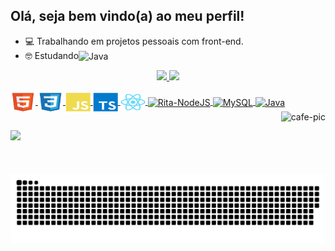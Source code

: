 ## Olá, seja bem vindo(a) ao meu perfil!



- 💻 Trabalhando em projetos pessoais com front-end.
- 🤓 Estudando<img align="center" alt="Java" height="30" width="40" 
src="https://cdn.jsdelivr.net/gh/devicons/devicon/icons/java/java-original-wordmark.svg" />



<div align="center" style="display: inline_block">
  <a href="https://github.com/Rita-C-Carvalho">
  <img height="80em" src="https://github-readme-stats.vercel.app/api?username=rita-c-carvalho&show_icons=true&theme=synthwave&include_all_commits=true&count_private=true"/>
  <img height="80em" src="https://github-readme-stats.vercel.app/api/top-langs/?username=rita-c-carvalho&layout=compact&langs_count=7&theme=synthwave"/>
</div>
  
<div style="display: inline_block"><br>
  <img align="center" alt="Rita-HTML" height="30" width="40" src="https://raw.githubusercontent.com/devicons/devicon/master/icons/html5/html5-original.svg">
  <img align="center" alt="Rita-CSS" height="30" width="40" src="https://raw.githubusercontent.com/devicons/devicon/master/icons/css3/css3-original.svg">
  <img align="center" alt="Rita-Js" height="30" width="40" src="https://raw.githubusercontent.com/devicons/devicon/master/icons/javascript/javascript-plain.svg">
  <img align="center" alt="Rita-Ts" height="30" width="40" src="https://raw.githubusercontent.com/devicons/devicon/master/icons/typescript/typescript-plain.svg">
  <img align="center" alt="Rita-React" height="30" width="40" src="https://raw.githubusercontent.com/devicons/devicon/master/icons/react/react-original.svg">
  <img align="center" alt="Rita-NodeJS" height="30" width="40"  
src="https://cdn.jsdelivr.net/gh/devicons/devicon/icons/nodejs/nodejs-original.svg" />
<img align="center" alt="MySQL" height="40" width="50"
src="https://cdn.jsdelivr.net/gh/devicons/devicon/icons/mysql/mysql-original-wordmark.svg" />
<img align="center" alt="Java" height="40" width="50" 
src="https://cdn.jsdelivr.net/gh/devicons/devicon/icons/java/java-original-wordmark.svg" />
</div>
   <img src= "https://images2.imgbox.com/34/11/R9Hzednr_o.png"  align="right" alt="cafe-pic" height="100" styele="border-radius:50%">
  
##
  
  <a href="https://www.linkedin.com/in/rita-carvalho-053305229/" target="_blank"><img src="https://img.shields.io/badge/-LinkedIn-%230077B5?style=for-the-badge&logo=linkedin&logoColor=white" target="_blank"></a>
   ![Snake animation](https://github.com/Rita-C-Carvalho/Rita-C-Carvalho/blob/output/github-contribution-grid-snake.svg)
 
